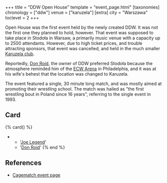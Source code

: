 +++
title = "DDW Open House"
template = "event_page.html"
[taxonomies]
chronology = ["ddw"]
venue = ["karuzela"]
[extra]
city = "Warszawa"
toclevel = 2
+++

Open House was the first event held by the newly created DDW. It was not the first one they planned to hold, however. That event was supposed to take place in Stodoła in Warsaw, a primarily music venue with a capacity up to 2500 attendants. However, due to high ticket prices, and trouble attracting sponsors, that event was cancelled, and held in the much smaller [Karuzela club](@/v/karuzela.md).

Reportedly, [Don Roid](@/w/don-roid.md), the owner of DDW preferred Stodoła because the atmosphere reminded him of the [ECW Arena][ecw-arena] in Philadelphia, and it was at his wife's behest that the location was changed to Karuzela.

The event featured a single, 30 minute long match, and was mostly aimed at promoting their wrestling school. The match was hailed as "the first wrestling bout in Poland since 16 years", referring to the single event in 1993.

## Card

{% card() %}
- - '[Joe Legend](@/w/joe-legend.md)'
  - '[Don Roid](@/w/don-roid.md)'
{% end %}

## References

* [Cagematch event page](https://www.cagematch.net/?id=1&nr=43394)

[ecw-arena]: https://en.wikipedia.org/wiki/2300_Arena

